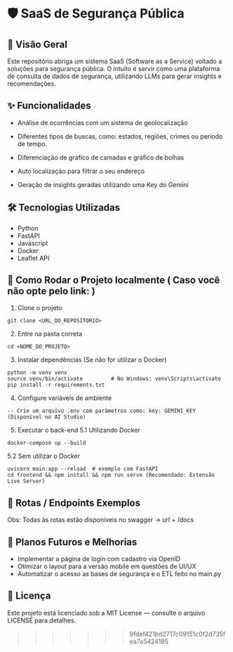 # 🛡️ SaaS de Segurança Pública

## 🎯 Visão Geral
Este repositório abriga um sistema SaaS (Software as a Service) voltado a soluções para segurança pública. O intuito é servir como uma plataforma de consulta de dados de segurança, utilizando LLMs para gerar insights e recomendações.

## ✨ Funcionalidades

- Análise de ocorrências com um sistema de geolocalização

- Diferentes tipos de buscas, como: estados, regiões, crimes ou período de tempo.

- Diferenciação de gráfico de camadas e gráfico de bolhas

- Auto localização para filtrar o seu endereço

- Geração de insights geradas utilizando uma Key do Gemini


## 🛠 Tecnologias Utilizadas

- Python 
- FastAPI
- Javascript
- Docker 
- Leaflet API

## 🚀 Como Rodar o Projeto localmente ( Caso você não opte pelo link: <url>)

1. Clone o projeto
```
git clone <URL_DO_REPOSITORIO>
```
2. Entre na pasta correta
```
cd <NOME_DO_PROJETO>
```
3. Instalar dependências (Se não for utilizar o Docker)
```
python -m venv venv
source venv/bin/activate         # No Windows: venv\Scripts\activate
pip install -r requirements.txt
```
4. Configure variáveis de ambiente
```
-- Crie um arquivo .env com parâmetros como: key: GEMINI_KEY (Disponível no AI Studio)
```
5. Executar o back-end
5.1 Utilizando Docker
```
docker-compose up --build
```
5.2 Sem utilizar o Docker
```
uvicorn main:app --reload  # exemplo com FastAPI
cd frontend && npm install && npm run serve (Recomendado: Extensão Live Server)
```
## 🧭 Rotas / Endpoints Exemplos

Obs: Todas às rotas estão disponíveis no swagger -> url + /docs

## 🔮 Planos Futuros e Melhorias

- Implementar a página de login com cadastro via OpenID
- Otimizar o layout para a versão mobile em questões de UI/UX
- Automatizar o acesso as bases de segurança e o ETL feito no main.py

## 📄 Licença

Este projeto está licenciado sob a MIT License — consulte o arquivo LICENSE para detalhes.
>>>>>>> 9fdef421bd2717c09151c0f2d735fea7a5424185
